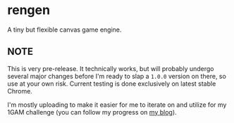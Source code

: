 # rengen

A tiny but flexible canvas game engine.

## NOTE

This is very pre-release. It technically works, but will probably undergo several major changes before I'm ready to slap a `1.0.0` version on there, so use at your own risk. Current testing is done exclusively on latest stable Chrome.

I'm mostly uploading to make it easier for me to iterate on and utilize for my 1GAM challenge (you can follow my progress on [my blog](https://renolc.github.io)).
